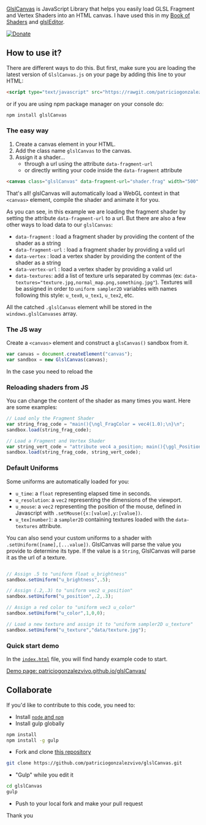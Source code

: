 [GlslCanvas](https://github.com/patriciogonzalezvivo/glslCanvas) is JavaScript Library that helps you easily load GLSL Fragment and Vertex Shaders into an HTML canvas. I have used this in my [Book of Shaders](http://thebookofshaders.com) and [glslEditor](http://editor.thebookofshaders.com).

[![Donate](https://www.paypalobjects.com/en_US/i/btn/btn_donate_SM.gif)](https://www.paypal.com/cgi-bin/webscr?cmd=_s-xclick&hosted_button_id=4BQMKQJDQ9XH6)

## How to use it?

There are different ways to do this. But first, make sure you are loading the latest version of ```GlslCanvas.js``` on your page by adding this line to your HTML:
```html
<script type="text/javascript" src="https://rawgit.com/patriciogonzalezvivo/glslCanvas/master/build/GlslCanvas.js"></script>
```

or if you are using npm package manager on your console do:

```bash
npm install glslCanvas
```

### The easy way

1. Create a canvas element in your HTML.
2. Add the class name ```glslCanvas``` to the canvas.
3. Assign it a shader...
	* through a url using the attribute ```data-fragment-url```
	* or directly writing your code inside the ```data-fragment``` attribute

```html
<canvas class="glslCanvas" data-fragment-url="shader.frag" width="500" height="500"></canvas>
```

That's all! glslCanvas will automatically load a WebGL context in that ```<canvas>``` element, compile the shader and animate it for you.

As you can see, in this example we are loading the fragment shader by setting the attribute ```data-fragment-url``` to a url. But there are also a few other ways to load data to our ```glslCanvas```:

* ```data-fragment``` : load a fragment shader by providing the content of the shader as a string
* ```data-fragment-url``` : load a fragment shader by providing a valid url
* ```data-vertex``` : load a vertex shader by providing the content of the shader as a string
* ```data-vertex-url``` : load a vertex shader by providing a valid url
* ```data-textures```: add a list of texture urls separated by commas (ex: ```data-textures="texture.jpg,normal_map.png,something.jpg"```). Textures will be assigned in order to ```uniform sampler2D``` variables with names following this style: ```u_tex0```, ```u_tex1```, ```u_tex2```, etc.

All the catched ```.glslCanvas``` element whill be stored in the ```windows.glslCanvases``` array.

### The JS way
 
Create a ```<canvas>``` element and construct a ```glsCanvas()``` sandbox from it.

```javascript
var canvas = document.createElement("canvas");
var sandbox = new GlslCanvas(canvas);
```

In the case you need to reload the 

### Reloading shaders from JS

You can change the content of the shader as many times you want. Here are some examples:

```javascript
// Load only the Fragment Shader
var string_frag_code = "main(){\ngl_FragColor = vec4(1.0);\n}\n";
sandbox.load(string_frag_code);

// Load a Fragment and Vertex Shader
var string_vert_code = "attribute vec4 a_position; main(){\ggl_Position = a_position;\n}\n";
sandbox.load(string_frag_code, string_vert_code);
```

### Default Uniforms

Some uniforms are automatically loaded for you:

* ```u_time```: a ```float``` representing elapsed time in seconds.
* ```u_resolution```: a ```vec2``` representing the dimensions of the viewport.
* ```u_mouse```: a ```vec2``` representing the position of the mouse, defined in Javascript with ```.setMouse({x:[value],y:[value])```.
* ```u_tex[number]```: a ```sampler2D``` containing textures loaded with the ```data-textures``` attribute.

You can also send your custom uniforms to a shader with ```.setUniform([name],[...value])```. GlslCanvas will parse the value you provide to determine its type. If the value is a ```String```, GlslCanvas will parse it as the url of a texture.

```javascript

// Assign .5 to "uniform float u_brightness"
sandbox.setUniform("u_brightness",.5); 

// Assign (.2,.3) to "uniform vec2 u_position"
sandbox.setUniform("u_position",.2,.3);

// Assign a red color to "uniform vec3 u_color"
sandbox.setUniform("u_color",1,0,0); 

// Load a new texture and assign it to "uniform sampler2D u_texture"
sandbox.setUniform("u_texture","data/texture.jpg");
```

### Quick start demo

In the [```index.html```](https://github.com/patriciogonzalezvivo/glslCanvas/blob/gh-pages/index.html) file, you will find handy example code to start.

[Demo page: patriciogonzalezvivo.github.io/glslCanvas/](http://patriciogonzalezvivo.github.io/glslCanvas/)

## Collaborate 

If you'd like to contribute to this code, you need to:

* Install [```node``` and ```npm```](https://nodejs.org/download/) 
* Install gulp globally
```bash
npm install
npm install -g gulp
```
* Fork and clone [this repository](https://github.com/patriciogonzalezvivo/glslCanvas)
```bash
git clone https://github.com/patriciogonzalezvivo/glslCanvas.git
```
* "Gulp" while you edit it
```bash
cd glslCanvas
gulp
```
* Push to your local fork and make your pull request

Thank you
